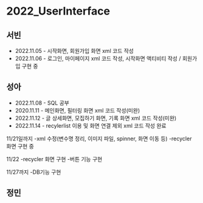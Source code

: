 ﻿# 2022_UserInterface


## 서빈
- 2022.11.05 - 시작화면, 회원가입 화면 xml 코드 작성
- 2022.11.06 - 로그인, 마이페이지 xml 코드 작성, 시작화면 액티비티 작성 / 회원가입 구현 중



## 성아
- 2022.11.08 - SQL 공부
- 2020.11.11 - 메인화면, 필터링 화면 xml 코드 작성(미완)
- 2022.11.12 - 글 상세화면, 모집하기 화면, 기록 화면 xml 코드 작성(미완)
- 2022.11.14 - recylerlist 이용 및 화면 연결 제외 xml 코드 작성 완료

11/21일까지
-xml 수정(변수명 정리, 이미지 파일, spinner, 화면 이동 등)
-recycler 화면 구현 중

11/22
-recycler 화면 구현
-버튼 기능 구현

11/27까지
-DB기능 구현

## 정민
